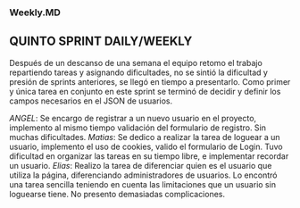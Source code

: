 ### Weekly.MD

## QUINTO SPRINT   DAILY/WEEKLY

Después de un descanso de una semana el equipo retomo el trabajo repartiendo tareas y asignando dificultades, no se sintió la dificultad y presión de sprints anteriores, se llegó en tiempo a presentarlo. Como primer y única tarea en conjunto en este sprint se terminó de decidir y definir los campos necesarios en el JSON de usuarios.

*ANGEL*: Se encargo de registrar a un nuevo usuario en el proyecto, implemento al mismo tiempo validación del formulario de registro. Sin muchas dificultades. 
*Matias*: Se dedico a realizar la tarea de loguear a un usuario, implemento el uso de cookies, valido el formulario de Login. Tuvo dificultad en organizar las tareas en su tiempo libre, e implementar recordar un usuario.
*Elias*: Realizo la tarea de diferenciar quien es el usuario que utiliza la página, diferenciando administradores de usuarios. Lo encontró una tarea sencilla teniendo en cuenta las limitaciones que un usuario sin loguearse tiene. No presento demasiadas complicaciones.